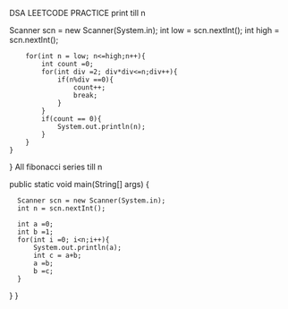 DSA LEETCODE PRACTICE
print till n 


 Scanner scn = new Scanner(System.in);
        int low = scn.nextInt();
        int high = scn.nextInt();
        
        for(int n = low; n<=high;n++){
            int count =0;
            for(int div =2; div*div<=n;div++){
                if(n%div ==0){
                    count++;
                    break;
                }
            }
            if(count == 0){
                System.out.println(n);
            }
        }
    }
}
All fibonacci series till n

public static void main(String[] args) {
      
      Scanner scn = new Scanner(System.in);
      int n = scn.nextInt();
      
      int a =0;
      int b =1;
      for(int i =0; i<n;i++){
          System.out.println(a);
          int c = a+b;
          a =b;
          b =c;
      }
   }
  }
